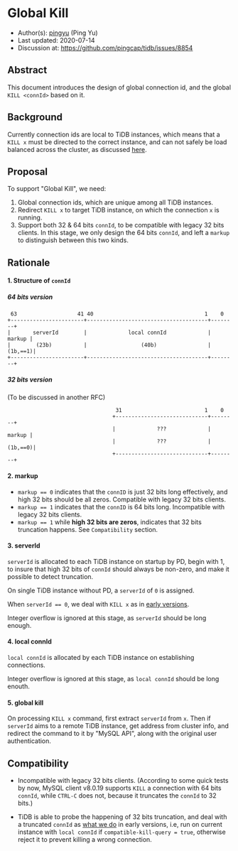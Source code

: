 # Global Kill

- Author(s):     [pingyu](https://github.com/pingyu) (Ping Yu)
- Last updated:  2020-07-14
- Discussion at: https://github.com/pingcap/tidb/issues/8854

## Abstract

This document introduces the design of global connection id, and the global `KILL <connId>` based on it.

## Background

Currently connection ids are local to TiDB instances, which means that a `KILL x` must be directed to the correct instance, and can not safely be load balanced across the cluster, as discussed [here](https://github.com/pingcap/tidb/issues/8854).

## Proposal

To support "Global Kill", we need:
1. Global connection ids, which are unique among all TiDB instances.
2. Redirect `KILL x` to target TiDB instance, on which the connection `x` is running.
3. Support both 32 & 64 bits `connId`, to be compatible with legacy 32 bits clients. In this stage, we only design the 64 bits `connId`, and left a `markup` to distinguish between this two kinds.

## Rationale

#### 1. Structure of `connId`
##### 64 bits version
```
 63                   41 40                                   1    0    
+-----------------------+--------------------------------------+--------+
|       serverId        |             local connId             | markup |
|        (23b)          |                 (40b)                |(1b,==1)|
+-----------------------+--------------------------------------+--------+
```
##### 32 bits version
(To be discussed in another RFC)
```
                                  31                          1    0
                                 +-----------------------------+--------+
                                 |             ???             | markup |
                                 |             ???             |(1b,==0)|
                                 +-----------------------------+--------+
```

#### 2. markup
-  `markup == 0` indicates that the `connID` is just 32 bits long effectively, and high 32 bits should be all zeros. Compatible with legacy 32 bits clients.
-  `markup == 1` indicates that the `connID` is 64 bits long. Incompatible with legacy 32 bits clients.
-  `markup == 1` while __high 32 bits are zeros__, indicates that 32 bits truncation happens. See `Compatibility` section.


#### 3. serverId
`serverId` is allocated to each TiDB instance on startup by PD, begin with 1, to insure that high 32 bits of `connId` should always be non-zero, and make it possible to detect truncation.

On single TiDB instance without PD, a `serverId` of `0` is assigned.

When `serverId == 0`, we deal with `KILL x` as in [early versions](https://pingcap.com/docs/stable/sql-statements/sql-statement-kill/).

Integer overflow is ignored at this stage, as `serverId` should be long enough.

#### 4. local connId
`local connId` is allocated by each TiDB instance on establishing connections.

Integer overflow is ignored at this stage, as `local connId` should be long enouth.

#### 5. global kill
On processing `KILL x` command, first extract `serverId` from `x`. Then if `serverId` aims to a remote TiDB instance, get address from cluster info, and redirect the command to it by "MySQL API", along with the original user authentication.

## Compatibility

- Incompatible with legacy 32 bits clients. (According to some quick tests by now, MySQL client v8.0.19 supports `KILL` a connection with 64 bits `connId`, while `CTRL-C` does not, because it truncates the `connId` to 32 bits.)

- TiDB is able to probe the happening of 32 bits truncation, and deal with a truncated `connId` as [what we do](https://pingcap.com/docs/stable/sql-statements/sql-statement-kill/) in early versions, i.e, run on current instance with `local connId` if `compatible-kill-query = true`, otherwise reject it to prevent killing a wrong connection.


